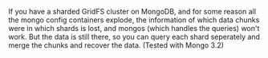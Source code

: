 If you have a sharded GridFS cluster on MongoDB, and for some reason all the mongo config containers explode, the information of which data chunks were in which shards is lost, and mongos (which handles the queries) won't work. But the data is still there, so you can query each shard seperately and merge the chunks and recover the data. (Tested with Mongo 3.2)

